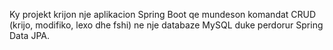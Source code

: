 Ky projekt krijon nje aplikacion Spring Boot qe mundeson komandat CRUD (krijo, modifiko, lexo dhe fshi) ne nje databaze MySQL duke perdorur Spring Data JPA.
